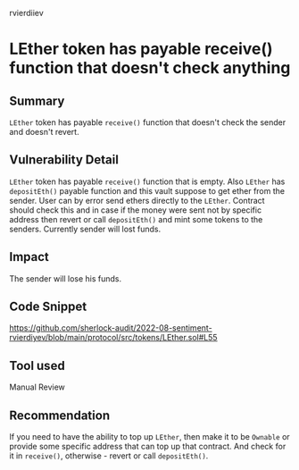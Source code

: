 rvierdiiev
# LEther token has payable receive() function that doesn't check anything 

## Summary

`LEther` token has payable `receive()` function that doesn't check the sender and doesn't revert.

## Vulnerability Detail

`LEther` token has payable `receive()` function that is empty. Also `LEther` has `depositEth()` payable function and this vault suppose to get ether from the sender. User can by error send ethers directly to the `LEther`. Contract should check this and in case if the money were sent not by specific address then revert or call `depositEth()` and mint some tokens to the senders. Currently sender will lost funds.

## Impact

The sender will lose his funds.

## Code Snippet
https://github.com/sherlock-audit/2022-08-sentiment-rvierdiyev/blob/main/protocol/src/tokens/LEther.sol#L55

## Tool used

Manual Review

## Recommendation
If you need to have the ability to top up `LEther`, then make it to be `Ownable` or provide some specific address that can top up that contract. And check for it in `receive()`, otherwise  - revert or call `depositEth()`.